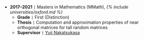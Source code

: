 - **2017–2021** <code>&#124;</code> Masters in Mathematics (MMath), *{% include universities/oxford.md %}*
    - **Grade** <code>&#124;</code> First (Distinction)
    - **Thesis** <code>&#124;</code> Computation and approximation properties of near orthogonal matrices for tall random matrices
    - **Supervisor** <code>&#124;</code> [Yuji Nakatsukasa](https://people.maths.ox.ac.uk/nakatsukasa/)